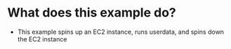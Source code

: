 # What does this example do?
- This example spins up an EC2 instance, runs userdata, and spins down the EC2 instance


